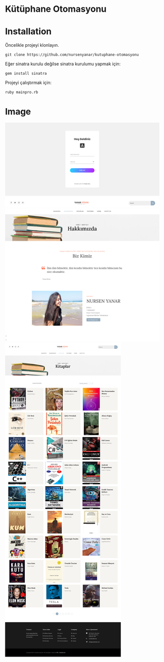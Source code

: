 # Kütüphane Otomasyonu


# Installation

Öncelikle projeyi klonlayın.
```
git clone https://github.com/nursenyanar/kutuphane-otomasyonu
```
Eğer sinatra kurulu değilse sinatra kurulumu yapmak için:
```
gem install sinatra
```
Projeyi çalıştırmak için:
```
ruby mainpro.rb
```

# Image

![Giris](/images/login.jpg)
![Hakkimizda](/images/hakkimizda.jpg)
![Kitaplar](/images/kitap.jpg)

